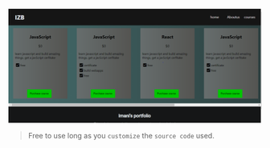 ![image](src/assets/progess.PNG "Progess")


> Free to use long as you `customize` the `source code` used.
